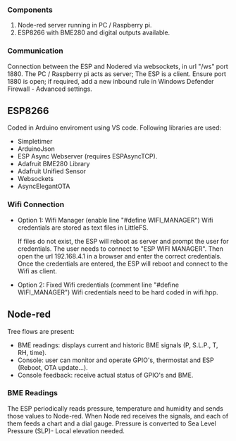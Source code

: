 ### Components
1) Node-red server running in PC / Raspberry pi.
2) ESP8266 with BME280 and digital outputs available.

### Communication
Connection between the ESP and Nodered via websockets, in url "/ws" port 1880.
The PC / Raspberry pi acts as server; The ESP is a client.
Ensure port 1880 is open; if required, add a new inbound rule in Windows Defender Firewall - Advanced settings.

## ESP8266
Coded in Arduino enviroment using VS code.
Following libraries are used: 
- Simpletimer 
- ArduinoJson
- ESP Async Webserver (requires ESPAsyncTCP).
- Adafruit BME280 Library
- Adafruit Unified Sensor
- Websockets
- AsyncElegantOTA

### Wifi Connection
- Option 1: Wifi Manager (enable line "#define WIFI_MANAGER")
  Wifi credentials are stored as text files in LittleFS.

  If files do not exist, the ESP will reboot as server and prompt the user for credentials.
  The user needs to connect to "ESP WIFI MANAGER". 
  Then open the url 192.168.4.1 in a browser and enter the correct credentials.
  Once the credentials are entered, the ESP will reboot and connect to the Wifi as client.

* Option 2: Fixed Wifi credentials (comment line "#define WIFI_MANAGER")
Wifi credentials need to be hard coded in wifi.hpp.
  
## Node-red
Tree flows are present:
- BME readings: displays current and historic BME signals (P, S.L.P., T, RH, time).
- Console: user can monitor and operate GPIO's, thermostat and ESP (Reboot, OTA update...).
- Console feedback: receive actual status of GPIO's and BME. 

### BME Readings
The ESP periodically reads pressure, temperature and humidity and sends those values to Node-red.
When Node red receives the signals, and each of them feeds a chart and a dial gauge.
Pressure is converted to Sea Level Pressure (SLP)- Local elevation needed.